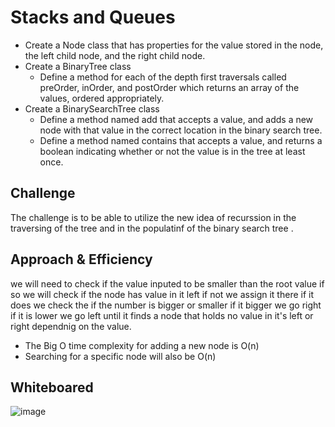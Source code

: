 # Stacks and Queues
<!-- Short summary or background information -->
- Create a Node class that has properties for the value stored in the node, the left child node, and the right child node.
- Create a BinaryTree class
  - Define a method for each of the depth first traversals called preOrder, inOrder, and postOrder which returns an array of the values, ordered appropriately.
- Create a BinarySearchTree class
  - Define a method named add that accepts a value, and adds a new node with that value in the correct location in the binary search tree.
  - Define a method named contains that accepts a value, and returns a boolean indicating whether or not the value is in the tree at least once.
## Challenge
<!-- Short summary or background information -->
The challenge is to be able to utilize the new idea of recurssion in the traversing of the tree and in the populatinf of the binary search tree .
## Approach & Efficiency
<!-- What approach did you take? Why? What is the Big O space/time for this approach? -->
we will need to check if the value inputed to be smaller than the root value if so we will check if the node has value in it left  if not we assign it there  if it does we check the if the number is bigger or smaller if it bigger we go right if it is lower we go left until it finds  a node that holds no value in it's left or right dependnig on the value.
- The Big O time complexity for adding a new node is O(n)
- Searching for a specific node will also be O(n)


## Whiteboared
![image](../../../assets/challenge-15.png)